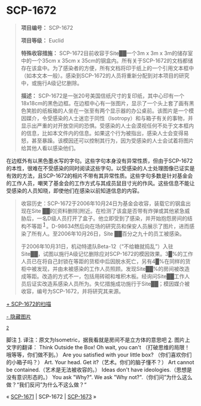 # SCP-1672
                        



> **项目编号：** SCP-1672
> 
> **项目等级：** Euclid
> 
> **特殊收容措施：** SCP-1672目前收容于Site██一个3m x 3m x 3m的储存室中的一个35cm x 35cm x 35cm的钢盒内。所有关于SCP-1672的文档都储存在该盒中。为了感染者的方便，所有文档将印于纸上的一个引用文本框中（如本文本一般）。感染到SCP-1672的人员将重新分配到对本项目的研究中，或施行A级记忆删除。
> 
> **描述：** SCP-1672是一张20号美国信纸尺寸的复印纸，其中心印有一个18x18cm的黑色边框。在边框中心有一张图片，显示了一个头上套了画有黑色笑脸的纸板箱的人坐在一张至有两个显示器的办公桌前。该图片是一个模因媒介，令受感染的人士迷恋于同性（Isotropy）和与箱子有关的事物，并显示出严重的对开放空间的恐惧。受感染的人士会漠视任何不处于文本框内的信息，比如本文件内的信息。如果这个行为被指出，感染人士会变得易怒，甚至暴躁。该模因还可以控制其行为，因为受感染的人士会试着将图片给其他人看以感染他们。
> 

在边框外有以黑色墨水写的字句。这些字句本身没有异常性质，但由于SCP-1672的本性，很难在不受感染的同时阅读这些字句。以受感染的人士处理图像已证实是有效的方法，且SCP-1672的相片不带有其异常性质。这些字句多数是针对基金会的工作人员，嘲笑了基金会的工作方式与其成员鼠目寸光的作风。这些信息不能让受感染的人员知晓，即使他们在感染以前知道信息的内容。


> 收容历史：SCP-1672于2006年10月24日为基金会收容，装载它的钢盒出现在Site ██的[资料删除]附近。在检测了该盒是否带有炸弹或其他紧急威胁后，一名D级人员打开了盒子。他立即受到了感染，并开始抱怨房间的结构不等距<sup class='footnoteref'>
 <a shape='rect' class='footnoteref' id='footnoteref-1' href='javascript:;' onclick='WIKIDOT.page.utils.scrollToReference(&apos;footnote-1&apos;)'>1</a>
</sup>。D-98634然后向在场的研究员和保安人员展示了图片，进而感染了所有人。至2006年10月26日，Site ██百分之九十的员工被感染。
> 
> 于2006年10月31日，机动特遣队Beta-12（“不给糖就捣乱”）入驻Site██，试图以施行A级记忆删除应对SCP-1672的模因效果。3█%的工作人员已在将自己封锁在等距的货柜中后因脱水死亡，另有4█%在同样的货柜中被发现，并由未被感染的工作人员照顾。发现Site██%的房间被改造成等距。改造的方式不一，包括用砖砌和堆积木板。经询问Site██工作人员后证实改造系感染人员所为。失忆措施成功施行于Site██；模因媒介被收容，编号为SCP-1672，并将研究其来源。
> 


<a shape='rect' class='collapsible-block-link' href='javascript:;'>+&#160;SCP-1672&#30340;&#25195;&#25551;</a>

<a shape='rect' class='collapsible-block-link' href='javascript:;'>-&#160;&#38544;&#34255;&#22270;&#29255;</a>

<sup class='footnoteref'>
 <a shape='rect' class='footnoteref' id='footnoteref-2' href='javascript:;' onclick='WIKIDOT.page.utils.scrollToReference(&apos;footnote-2&apos;)'>2</a>
</sup>






脚注
<a shape='rect' href='javascript:;' onclick='WIKIDOT.page.utils.scrollToReference(&apos;footnoteref-1&apos;)'>1</a>. 译注：原文为Isometric，据我看就是房间不是立方体的意思吧
<a shape='rect' href='javascript:;' onclick='WIKIDOT.page.utils.scrollToReference(&apos;footnoteref-2&apos;)'>2</a>. 图片上文字的翻译：
Think Outside the Box! Oh wait, you can't （打破思维的局限！哦等等，你们做不到。）
Are you satisfied with your little box? （你们喜欢你们的小箱子吗？）
Art. Your head. Get it?（艺术。你们的脑子懂不？）
Art cannot be contained.（艺术是无法被收容的。）
Ideas don't have ideologies.（思想是没有意识形态的。）
You ask "Why?". We ask "Why not?".（你们问”为什么这么做？“我们反问”为什么不这么做？“



« [SCP-1671](/scp-1671) | SCP-1672 | [SCP-1673](/scp-1673) »





                    